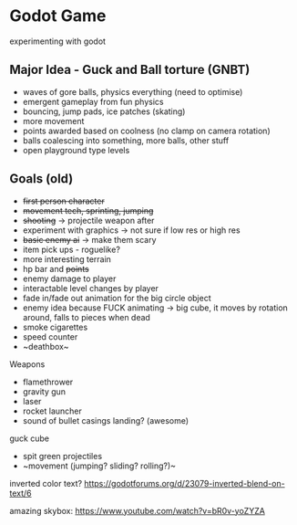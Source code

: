 # Godot Game
 experimenting with godot

## Major Idea - Guck and Ball torture (GNBT)
 - waves of gore balls, physics everything (need to optimise)
 - emergent gameplay from fun physics
 - bouncing, jump pads, ice patches (skating)
 - more movement
 - points awarded based on coolness (no clamp on camera rotation)
 - balls coalescing into something, more balls, other stuff
 - open playground type levels

## Goals (old)
 - ~~first person character~~
 - ~~movement tech, sprinting, jumping~~
 - ~~shooting~~ -> projectile weapon after
 - experiment with graphics -> not sure if low res or high res
 - ~~basic enemy ai~~ -> make them scary
 - item pick ups - roguelike?
 - more interesting terrain
 - hp bar and ~~points~~
 - enemy damage to player
 - interactable level changes by player
 - fade in/fade out animation for the big circle object
 - enemy idea because FUCK animating -> big cube, it moves by rotation around, falls to pieces when dead
 - smoke cigarettes
 - speed counter
 - ~deathbox~

Weapons
 - flamethrower
 - gravity gun
 - laser
 - rocket launcher
 - sound of bullet casings landing? (awesome)

guck cube
 - spit green projectiles
 - ~movement (jumping? sliding? rolling?)~

inverted color text?
https://godotforums.org/d/23079-inverted-blend-on-text/6

amazing skybox: https://www.youtube.com/watch?v=bR0v-yoZYZA
